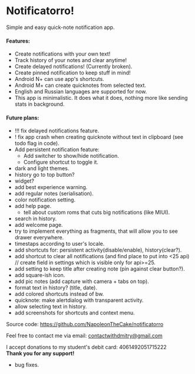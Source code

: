 # Notificatorro!
Simple and easy quick-note notification app.

#### Features:
- Create notifications with your own text!
- Track history of your notes and clear anytime!
- Create delayed notifications! (Currently broken).
- Create pinned notification to keep stuff in mind!
- Android N+ can use app's shortcuts.
- Android M+ can create quicknotes from selected text.
- English and Russian languages are supported for now.
- This app is minimalistic. It does what it does, nothing more like sending stats in background.

#### Future plans:
- !!! fix delayed notifications feature.
- ! fix app crash when creating quicknote without text in clipboard (see todo flag in code).
- Add persistent notification feature:
	- Add switcher to show/hide notification.
	- Configure shortcut to toggle it.
- dark and light themes.
- history go to top button?
- widget?
- add best experience warning.
- add regular notes (serialisation).
- color notification setting.
- add help page.
	- tell about custom roms that cuts big notifications (like MIUI).
- search in history.
- add welcome page.
- try to implement everything as fragments, that will allow you to see drawer everywhere.
- timestaps according to user's locale.
- add shortcuts for: persistent activity(disable/enable), history(clear?).
- add shortcut to clear all notifications (and find place to put into <25 api) // create field in settings which is visible only for api>=25.
- add setting to keep title after creating note (pin against clear button?).
- add square-ish icon.
- add pic notes (add capture with camera + tabs on top).
- format text in history? (title, date).
- add colored shortcuts instead of bw.
- quicknote: make alertdialog with transparent activity.
- allow selecting text in history.
- add screenshots for shortcuts and context menu.


Source code: https://github.com/NapoleonTheCake/notificatorro

Feel free to contact me via email: contactwithdmitry@gmail.com

I accept donations to my student's debit card: 4061492051715222  
**Thank you for any support!**

+ bug fixes.
